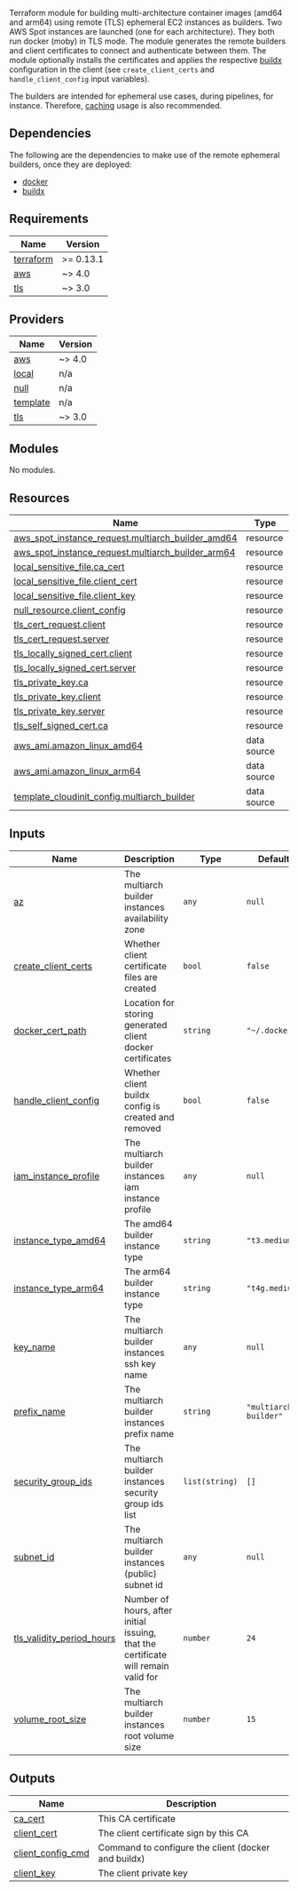 Terraform module for building multi-architecture container images (amd64 and arm64) using remote (TLS) ephemeral EC2 instances as builders. Two AWS Spot instances are launched (one for each architecture). They both run docker (moby) in TLS mode. The module generates the remote builders and client certificates to connect and authenticate between them. The module optionally installs the certificates and applies the respective [buildx](https://github.com/docker/buildx) configuration in the client (see `create_client_certs` and `handle_client_config` input variables).

The builders are intended for ephemeral use cases, during pipelines, for instance. Therefore, [caching](https://github.com/docker/buildx/blob/master/docs/reference/buildx_build.md#cache-from) usage is also recommended.

## Dependencies
The following are the dependencies to make use of the remote ephemeral builders, once they are deployed:
* [docker](https://docs.docker.com/engine/install/)
* [buildx](https://github.com/docker/buildx)

## Requirements

| Name | Version |
|------|---------|
| <a name="requirement_terraform"></a> [terraform](#requirement\_terraform) | >= 0.13.1 |
| <a name="requirement_aws"></a> [aws](#requirement\_aws) | ~> 4.0 |
| <a name="requirement_tls"></a> [tls](#requirement\_tls) | ~> 3.0 |

## Providers

| Name | Version |
|------|---------|
| <a name="provider_aws"></a> [aws](#provider\_aws) | ~> 4.0 |
| <a name="provider_local"></a> [local](#provider\_local) | n/a |
| <a name="provider_null"></a> [null](#provider\_null) | n/a |
| <a name="provider_template"></a> [template](#provider\_template) | n/a |
| <a name="provider_tls"></a> [tls](#provider\_tls) | ~> 3.0 |

## Modules

No modules.

## Resources

| Name | Type |
|------|------|
| [aws_spot_instance_request.multiarch_builder_amd64](https://registry.terraform.io/providers/hashicorp/aws/latest/docs/resources/spot_instance_request) | resource |
| [aws_spot_instance_request.multiarch_builder_arm64](https://registry.terraform.io/providers/hashicorp/aws/latest/docs/resources/spot_instance_request) | resource |
| [local_sensitive_file.ca_cert](https://registry.terraform.io/providers/hashicorp/local/latest/docs/resources/sensitive_file) | resource |
| [local_sensitive_file.client_cert](https://registry.terraform.io/providers/hashicorp/local/latest/docs/resources/sensitive_file) | resource |
| [local_sensitive_file.client_key](https://registry.terraform.io/providers/hashicorp/local/latest/docs/resources/sensitive_file) | resource |
| [null_resource.client_config](https://registry.terraform.io/providers/hashicorp/null/latest/docs/resources/resource) | resource |
| [tls_cert_request.client](https://registry.terraform.io/providers/hashicorp/tls/latest/docs/resources/cert_request) | resource |
| [tls_cert_request.server](https://registry.terraform.io/providers/hashicorp/tls/latest/docs/resources/cert_request) | resource |
| [tls_locally_signed_cert.client](https://registry.terraform.io/providers/hashicorp/tls/latest/docs/resources/locally_signed_cert) | resource |
| [tls_locally_signed_cert.server](https://registry.terraform.io/providers/hashicorp/tls/latest/docs/resources/locally_signed_cert) | resource |
| [tls_private_key.ca](https://registry.terraform.io/providers/hashicorp/tls/latest/docs/resources/private_key) | resource |
| [tls_private_key.client](https://registry.terraform.io/providers/hashicorp/tls/latest/docs/resources/private_key) | resource |
| [tls_private_key.server](https://registry.terraform.io/providers/hashicorp/tls/latest/docs/resources/private_key) | resource |
| [tls_self_signed_cert.ca](https://registry.terraform.io/providers/hashicorp/tls/latest/docs/resources/self_signed_cert) | resource |
| [aws_ami.amazon_linux_amd64](https://registry.terraform.io/providers/hashicorp/aws/latest/docs/data-sources/ami) | data source |
| [aws_ami.amazon_linux_arm64](https://registry.terraform.io/providers/hashicorp/aws/latest/docs/data-sources/ami) | data source |
| [template_cloudinit_config.multiarch_builder](https://registry.terraform.io/providers/hashicorp/template/latest/docs/data-sources/cloudinit_config) | data source |

## Inputs

| Name | Description | Type | Default | Required |
|------|-------------|------|---------|:--------:|
| <a name="input_az"></a> [az](#input\_az) | The multiarch builder instances availability zone | `any` | `null` | no |
| <a name="input_create_client_certs"></a> [create\_client\_certs](#input\_create\_client\_certs) | Whether client certificate files are created | `bool` | `false` | no |
| <a name="input_docker_cert_path"></a> [docker\_cert\_path](#input\_docker\_cert\_path) | Location for storing generated client docker certificates | `string` | `"~/.docker"` | no |
| <a name="input_handle_client_config"></a> [handle\_client\_config](#input\_handle\_client\_config) | Whether client buildx config is created and removed | `bool` | `false` | no |
| <a name="input_iam_instance_profile"></a> [iam\_instance\_profile](#input\_iam\_instance\_profile) | The multiarch builder instances iam instance profile | `any` | `null` | no |
| <a name="input_instance_type_amd64"></a> [instance\_type\_amd64](#input\_instance\_type\_amd64) | The amd64 builder instance type | `string` | `"t3.medium"` | no |
| <a name="input_instance_type_arm64"></a> [instance\_type\_arm64](#input\_instance\_type\_arm64) | The arm64 builder instance type | `string` | `"t4g.medium"` | no |
| <a name="input_key_name"></a> [key\_name](#input\_key\_name) | The multiarch builder instances ssh key name | `any` | `null` | no |
| <a name="input_prefix_name"></a> [prefix\_name](#input\_prefix\_name) | The multiarch builder instances prefix name | `string` | `"multiarch-builder"` | no |
| <a name="input_security_group_ids"></a> [security\_group\_ids](#input\_security\_group\_ids) | The multiarch builder instances security group ids list | `list(string)` | `[]` | no |
| <a name="input_subnet_id"></a> [subnet\_id](#input\_subnet\_id) | The multiarch builder instances (public) subnet id | `any` | `null` | no |
| <a name="input_tls_validity_period_hours"></a> [tls\_validity\_period\_hours](#input\_tls\_validity\_period\_hours) | Number of hours, after initial issuing, that the certificate will remain valid for | `number` | `24` | no |
| <a name="input_volume_root_size"></a> [volume\_root\_size](#input\_volume\_root\_size) | The multiarch builder instances root volume size | `number` | `15` | no |

## Outputs

| Name | Description |
|------|-------------|
| <a name="output_ca_cert"></a> [ca\_cert](#output\_ca\_cert) | This CA certificate |
| <a name="output_client_cert"></a> [client\_cert](#output\_client\_cert) | The client certificate sign by this CA |
| <a name="output_client_config_cmd"></a> [client\_config\_cmd](#output\_client\_config\_cmd) | Command to configure the client (docker and buildx) |
| <a name="output_client_key"></a> [client\_key](#output\_client\_key) | The client private key |
